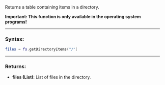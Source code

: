 Returns a table containing items in a directory.

**Important: This function is only available in the operating system programs!**

---

### Syntax:
```lua
files = fs.getDirectoryItems("/")
```

---

### Returns:

* **files (List)**: List of files in the directory.
